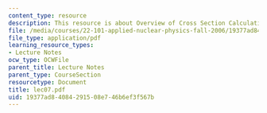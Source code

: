 ```yaml
---
content_type: resource
description: This resource is about Overview of Cross Section Calculation.
file: /media/courses/22-101-applied-nuclear-physics-fall-2006/19377ad84084291508e746b6ef3f567b_lec07.pdf
file_type: application/pdf
learning_resource_types:
- Lecture Notes
ocw_type: OCWFile
parent_title: Lecture Notes
parent_type: CourseSection
resourcetype: Document
title: lec07.pdf
uid: 19377ad8-4084-2915-08e7-46b6ef3f567b
---
```

